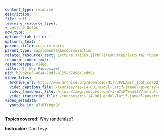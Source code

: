 ```yaml
---
content_type: resource
description: ''
file: null
learning_resource_types:
- Lecture Notes
ocw_type: ''
optional_tab_title: ''
optional_text: ''
parent_title: Lecture Notes
parent_type: SupplementalResourceSection
related_resources_text: Lecture slides ([PDF](resources/lecture2 "Open in a new window."))
resource_index_text: ''
resourcetype: Video
title: '2: Why Randomize?'
uid: b99b2ce5-48e4-29df-6225-37496c84d99e
video_files:
  archive_url: http://www.archive.org/download/MIT-JPAL/mit_jpal_ses02_en_300k.mp4
  video_captions_file: /courses/res-14-001-abdul-latif-jameel-poverty-action-lab-executive-training-evaluating-social-programs-2009-spring-2009/86814ec5b7175cb095e9fea3d37b534a_a7sDTYmqdSY.vtt
  video_thumbnail_file: https://img.youtube.com/vi/a7sDTYmqdSY/default.jpg
  video_transcript_file: /courses/res-14-001-abdul-latif-jameel-poverty-action-lab-executive-training-evaluating-social-programs-2009-spring-2009/da7ab7155be441fd82042243a2394bfc_a7sDTYmqdSY.pdf
video_metadata:
  youtube_id: a7sDTYmqdSY
---
```


**Topics covered:** Why randomize?

**Instructor:** Dan Levy